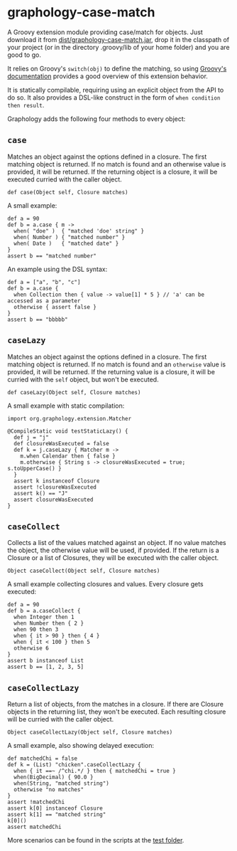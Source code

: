 graphology-case-match
=====================

A Groovy extension module providing case/match for objects. Just download it from [dist/graphology-case-match.jar](https://github.com/will-lp/graphology-case-match/raw/master/dist/graphology-case-match-extension.jar), drop it in the classpath of your project (or in the directory .groovy/lib of your home folder) and you are good to go. 

It relies on Groovy's `switch(obj)` to define the matching, so using [Groovy's documentation](http://groovy.codehaus.org/Logical%2BBranching) provides a good overview of this extension behavior.

It is statically compilable, requiring using an explicit object from the API to do so. It also provides a DSL-like construct in the form of `when condition then result`.

Graphology adds the following four methods to every object:

## `case`

Matches an object against the options defined in a closure.
The first matching object is returned. If no match is found and an otherwise value is provided, it will be returned.
If the returning object is a closure, it will be executed curried with the caller object.

    def case(Object self, Closure matches)

A small example:

    def a = 90
    def b = a.case { m ->
      when( "doe" )  { "matched 'doe' string" }
      when( Number ) { "matched number" }
      when( Date )   { "matched date" }
    }
    assert b == "matched number"
    
An example using the DSL syntax:

    def a = ["a", "b", "c"]
    def b = a.case {
      when Collection then { value -> value[1] * 5 } // 'a' can be accessed as a parameter
      otherwise { assert false }
    }
    assert b == "bbbbb"


## `caseLazy`
    
Matches an object against the options defined in a closure. 
The first matching object is returned. If no match is found and an <code>otherwise</code> value is provided,
it will be returned. If the returning value is a closure, it will be curried with the <code>self</code> 
object, but won't be executed.
 
    def caseLazy(Object self, Closure matches)

A small example with static compilation:

    import org.graphology.extension.Matcher

    @CompileStatic void testStaticLazy() {
      def j = "j"
      def closureWasExecuted = false
      def k = j.caseLazy { Matcher m ->
        m.when Calendar then { false }
        m.otherwise { String s -> closureWasExecuted = true; s.toUpperCase() }
      }
      assert k instanceof Closure
      assert !closureWasExecuted
      assert k() == "J"
      assert closureWasExecuted
    }


## `caseCollect`

Collects a list of the values matched against an object.
If no value matches the object, the otherwise value will be used, if provided.
If the return is a Closure or a list of Closures, they will be executed with the caller object.

    Object caseCollect(Object self, Closure matches)
    
A small example collecting closures and values. Every closure gets executed:

    def a = 90
    def b = a.caseCollect {
      when Integer then 1
      when Number then { 2 }
      when 90 then 3
      when { it > 90 } then { 4 }
      when { it < 100 } then 5
      otherwise 6
    }
    assert b instanceof List
    assert b == [1, 2, 3, 5]


## `caseCollectLazy`

Return a list of objects, from the matches in a closure.
If there are Closure objects in the returning list, they won't be executed.
Each resulting closure will be curried with the caller object.

    Object caseCollectLazy(Object self, Closure matches)
    
A small example, also showing delayed execution:

    def matchedChi = false
    def k = (List) "chicken".caseCollectLazy {
      when { it ==~ /^chi.*/ } then { matchedChi = true }
      when(BigDecimal) { 90.0 }
      when(String, "matched string")
      otherwise "no matches"
    }
    assert !matchedChi
    assert k[0] instanceof Closure
    assert k[1] == "matched string"
    k[0]()
    assert matchedChi

More scenarios can be found in the scripts at the [test folder](https://github.com/will-lp/graphology-case-match/tree/master/test).


